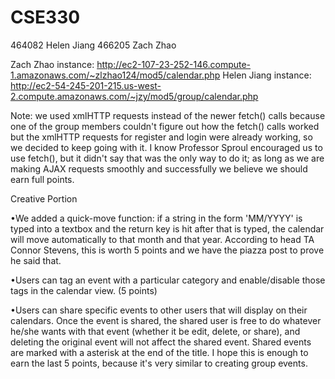 # CSE330
464082 Helen Jiang 466205 Zach Zhao

Zach Zhao instance:  http://ec2-107-23-252-146.compute-1.amazonaws.com/~zlzhao124/mod5/calendar.php
Helen Jiang instance: http://ec2-54-245-201-215.us-west-2.compute.amazonaws.com/~jzy/mod5/group/calendar.php


Note: we used xmlHTTP requests instead of the newer fetch() calls because one of the group members couldn't figure out how the fetch() calls worked but the xmlHTTP requests for register and login were already working, so we decided to keep going with it. I know Professor Sproul encouraged us to use fetch(), but it didn't say that was the only way to do it; as long as we are making AJAX requests smoothly and successfully we believe we should earn full points.



Creative Portion

•We added a quick-move function: if a string in the form 'MM/YYYY' is typed into a textbox and the return key is hit after that is typed, the calendar will move automatically to that month and that year. According to head TA Connor Stevens, this is worth 5 points and we have the piazza post to prove he said that.

•Users can tag an event with a particular category and enable/disable those tags in the calendar view. (5 points) 

•Users can share specific events to other users that will display on their calendars. Once the event is shared, the shared user is free to do whatever he/she wants with that event (whether it be edit, delete, or share), and deleting the original event will not affect the shared event. Shared events are marked with a asterisk at the end of the title. I hope this is enough to earn the last 5 points, because it's very similar to creating group events. 
